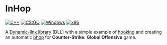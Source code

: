 # InHop
[![C++](https://img.shields.io/badge/language-C%2B%2B-%23f34b7d.svg?style=plastic)](https://en.wikipedia.org/wiki/C%2B%2B)
[![CS:GO](https://img.shields.io/badge/game-CS%3AGO-yellow.svg?style=plastic)](https://store.steampowered.com/app/730/CounterStrike_Global_Offensive/)
[![Windows](https://img.shields.io/badge/platform-Windows-0078d7.svg?style=plastic)](https://en.wikipedia.org/wiki/Microsoft_Windows)
[![x86](https://img.shields.io/badge/arch-x86-red.svg?style=plastic)](https://en.wikipedia.org/wiki/X86)

A [Dynamic-link library](https://en.wikipedia.org/wiki/Dynamic-link_library) (DLL) with a simple example of [hooking](https://en.wikipedia.org/wiki/Hooking) and creating an automatic [bhop](https://www.techopedia.com/definition/27522/bunny-hopping#:~:text=Bunny%20hopping%20is%20a%20video,often%20while%20firing%20a%20weapon.&text=Gaining%20Speed%3A%20Bunny%20hopping%20can,the%20distance%20when%20attacking%20opponents.) for **Counter-Strike: Global Offensive** game. 

